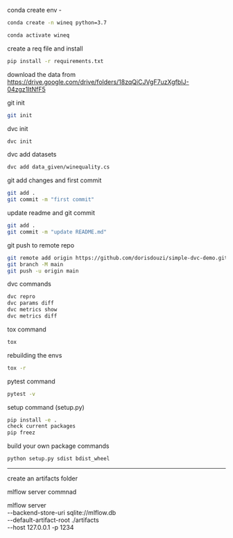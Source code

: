 conda create env -
```bash
conda create -n wineq python=3.7
```
```bash
conda activate wineq
```

create a req file and install 
```bash
pip install -r requirements.txt
```

download the data from 
https://drive.google.com/drive/folders/18zqQiCJVgF7uzXgfbIJ-04zgz1ItNfF5

git init
```bash
git init
```

dvc init
```bash
dvc init
```

dvc add datasets
```bash
dvc add data_given/winequality.cs
```

git add changes and first commit
```bash 
git add .
git commit -m "first commit"
```

update readme and git commit
```bash
git add .
git commit -m "update README.md"
```

git push to remote repo
```bash
git remote add origin https://github.com/dorisdouzi/simple-dvc-demo.git
git branch -M main
git push -u origin main
```

dvc commands
```bash
dvc repro
dvc params diff
dvc metrics show
dvc metrics diff
```

tox command
```bash
tox
```
rebuilding the envs
```bash
tox -r
```

pytest command
```bash
pytest -v
```

setup command (setup.py)
```bash
pip install -e .
check current packages
pip freez
````
build your own package commands
```bash
python setup.py sdist bdist_wheel
```

---
create an artifacts folder

mlflow server commnad


mlflow server \
    --backend-store-uri sqlite://mlflow.db \
    --default-artifact-root ./artifacts \
    --host 127.0.0.1 -p 1234
